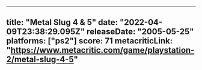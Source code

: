 
---
title: "Metal Slug 4 & 5"
date: "2022-04-09T23:38:29.095Z"
releaseDate: "2005-05-25"
platforms: ["ps2"]
score: 71
metacriticLink: "https://www.metacritic.com/game/playstation-2/metal-slug-4-5"
---
